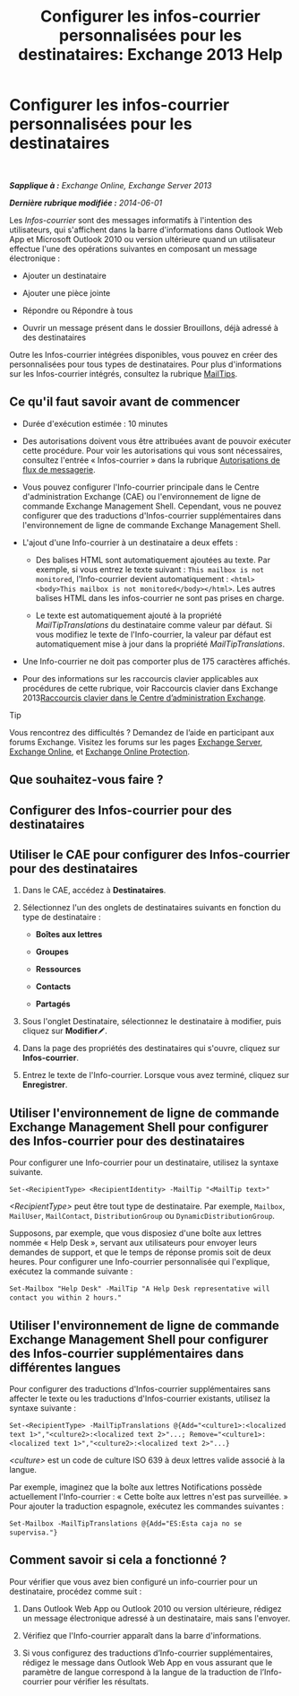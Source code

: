 ﻿---
title: 'Configurer les infos-courrier personnalisées pour les destinataires: Exchange 2013 Help'
TOCTitle: Configurer les infos-courrier personnalisées pour les destinataires
ms:assetid: df8ee7ae-2486-4890-b057-cda87b4cb1ec
ms:mtpsurl: https://technet.microsoft.com/fr-fr/library/Dd638199(v=EXCHG.150)
ms:contentKeyID: 52057165
ms.date: 04/24/2018
mtps_version: v=EXCHG.150
ms.translationtype: HT
---

# Configurer les infos-courrier personnalisées pour les destinataires

 

_**Sapplique à :** Exchange Online, Exchange Server 2013_

_**Dernière rubrique modifiée :** 2014-06-01_

Les *Infos-courrier* sont des messages informatifs à l'intention des utilisateurs, qui s'affichent dans la barre d'informations dans Outlook Web App et Microsoft Outlook 2010 ou version ultérieure quand un utilisateur effectue l'une des opérations suivantes en composant un message électronique :

  - Ajouter un destinataire

  - Ajouter une pièce jointe

  - Répondre ou Répondre à tous

  - Ouvrir un message présent dans le dossier Brouillons, déjà adressé à des destinataires

Outre les Infos-courrier intégrées disponibles, vous pouvez en créer des personnalisées pour tous types de destinataires. Pour plus d'informations sur les Infos-courrier intégrés, consultez la rubrique [MailTips](mailtips-exchange-2013-help.md).

## Ce qu'il faut savoir avant de commencer

  - Durée d'exécution estimée : 10 minutes

  - Des autorisations doivent vous être attribuées avant de pouvoir exécuter cette procédure. Pour voir les autorisations qui vous sont nécessaires, consultez l'entrée « Infos-courrier » dans la rubrique [Autorisations de flux de messagerie](mail-flow-permissions-exchange-2013-help.md).

  - Vous pouvez configurer l'Info-courrier principale dans le Centre d'administration Exchange (CAE) ou l'environnement de ligne de commande Exchange Management Shell. Cependant, vous ne pouvez configurer que des traductions d'Infos-courrier supplémentaires dans l'environnement de ligne de commande Exchange Management Shell.

  - L'ajout d'une Info-courrier à un destinataire a deux effets :
    
      - Des balises HTML sont automatiquement ajoutées au texte. Par exemple, si vous entrez le texte suivant : `This mailbox is not monitored`, l'Info-courrier devient automatiquement : `<html><body>This mailbox is not monitored</body></html>`. Les autres balises HTML dans les infos-courrier ne sont pas prises en charge.
    
      - Le texte est automatiquement ajouté à la propriété *MailTipTranslations* du destinataire comme valeur par défaut. Si vous modifiez le texte de l'Info-courrier, la valeur par défaut est automatiquement mise à jour dans la propriété *MailTipTranslations*.

  - Une Info-courrier ne doit pas comporter plus de 175 caractères affichés.

  - Pour des informations sur les raccourcis clavier applicables aux procédures de cette rubrique, voir Raccourcis clavier dans Exchange 2013[Raccourcis clavier dans le Centre d’administration Exchange](keyboard-shortcuts-in-the-exchange-admin-center-exchange-online-protection-help.md).

> [!TIP]
> Vous rencontrez des difficultés ? Demandez de l’aide en participant aux forums Exchange. Visitez les forums sur les pages <a href="https://go.microsoft.com/fwlink/p/?linkid=60612">Exchange Server</a>, <a href="https://go.microsoft.com/fwlink/p/?linkid=267542">Exchange Online</a>, et <a href="https://go.microsoft.com/fwlink/p/?linkid=285351">Exchange Online Protection</a>.


## Que souhaitez-vous faire ?

## Configurer des Infos-courrier pour des destinataires

## Utiliser le CAE pour configurer des Infos-courrier pour des destinataires

1.  Dans le CAE, accédez à **Destinataires**.

2.  Sélectionnez l'un des onglets de destinataires suivants en fonction du type de destinataire :
    
      - **Boîtes aux lettres**
    
      - **Groupes**
    
      - **Ressources**
    
      - **Contacts**
    
      - **Partagés**

3.  Sous l'onglet Destinataire, sélectionnez le destinataire à modifier, puis cliquez sur **Modifier**![Icône Modifier](images/Bb124582.6f53ccb2-1f13-4c02-bea0-30690e6ea71d(EXCHG.150).gif "Icône Modifier").

4.  Dans la page des propriétés des destinataires qui s'ouvre, cliquez sur **Infos-courrier**.

5.  Entrez le texte de l'Info-courrier. Lorsque vous avez terminé, cliquez sur **Enregistrer**.

## Utiliser l'environnement de ligne de commande Exchange Management Shell pour configurer des Infos-courrier pour des destinataires

Pour configurer une Info-courrier pour un destinataire, utilisez la syntaxe suivante.

    Set-<RecipientType> <RecipientIdentity> -MailTip "<MailTip text>"

*\<RecipientType\>* peut être tout type de destinataire. Par exemple, `Mailbox`, `MailUser`, `MailContact`, `DistributionGroup` ou `DynamicDistributionGroup`.

Supposons, par exemple, que vous disposiez d'une boîte aux lettres nommée « Help Desk », servant aux utilisateurs pour envoyer leurs demandes de support, et que le temps de réponse promis soit de deux heures. Pour configurer une Info-courrier personnalisée qui l'explique, exécutez la commande suivante :

    Set-Mailbox "Help Desk" -MailTip "A Help Desk representative will contact you within 2 hours."

## Utiliser l'environnement de ligne de commande Exchange Management Shell pour configurer des Infos-courrier supplémentaires dans différentes langues

Pour configurer des traductions d'Infos-courrier supplémentaires sans affecter le texte ou les traductions d'Infos-courrier existants, utilisez la syntaxe suivante :

    Set-<RecipientType> -MailTipTranslations @{Add="<culture1>:<localized text 1>","<culture2>:<localized text 2>"...; Remove="<culture1>:<localized text 1>","<culture2>:<localized text 2>"...}

*\<culture\>* est un code de culture ISO 639 à deux lettres valide associé à la langue.

Par exemple, imaginez que la boîte aux lettres Notifications possède actuellement l'Info-courrier : « Cette boîte aux lettres n'est pas surveillée. » Pour ajouter la traduction espagnole, exécutez les commandes suivantes :

    Set-Mailbox -MailTipTranslations @{Add="ES:Esta caja no se supervisa."}

## Comment savoir si cela a fonctionné ?

Pour vérifier que vous avez bien configuré un info-courrier pour un destinataire, procédez comme suit :

1.  Dans Outlook Web App ou Outlook 2010 ou version ultérieure, rédigez un message électronique adressé à un destinataire, mais sans l'envoyer.

2.  Vérifiez que l'Info-courrier apparaît dans la barre d'informations.

3.  Si vous configurez des traductions d’Info-courrier supplémentaires, rédigez le message dans Outlook Web App en vous assurant que le paramètre de langue correspond à la langue de la traduction de l’Info-courrier pour vérifier les résultats.

